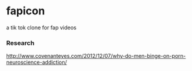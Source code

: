 # fapicon
a tik tok clone for fap videos

### Research 
http://www.covenanteyes.com/2012/12/07/why-do-men-binge-on-porn-neuroscience-addiction/
